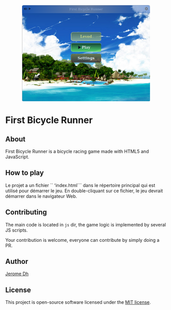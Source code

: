 <p align="center"><img src="https://raw.githubusercontent.com/jerome-Dh/first-bicycle-runner/master/images/fbr.png" width="400" alt="Icone"></p>

# First Bicycle Runner

## About

First Bicycle Runner is a bicycle racing game made with HTML5 and JavaScript. 

## How to play

Le projet a un fichier `` ʻindex.html``` dans le répertoire principal qui est utilisé pour démarrer le jeu.
En double-cliquant sur ce fichier, le jeu devrait démarrer dans le navigateur Web.

## Contributing

The main code is located in ``js`` dir, the game logic is implemented by several JS scripts.

Your contribution is welcome, everyone can contribute by simply doing a PR.

## Author

[Jerome Dh](https://github.com/jerome-Dh/)
 
## License

This project is open-source software licensed under the [MIT license](https://opensource.org/licenses/MIT).